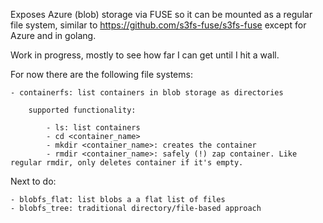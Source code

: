 Exposes Azure (blob) storage via FUSE so it can be mounted
as a regular file system, similar to https://github.com/s3fs-fuse/s3fs-fuse
except for Azure and in golang.

Work in progress, mostly to see how far I can get until I
hit a wall.

For now there are the following file systems:

```
- containerfs: list containers in blob storage as directories

    supported functionality:
    
        - ls: list containers
        - cd <container_name>
        - mkdir <container_name>: creates the container
        - rmdir <container_name>: safely (!) zap container. Like regular rmdir, only deletes container if it's empty.

```


Next to do:

```
- blobfs_flat: list blobs a a flat list of files
- blobfs_tree: traditional directory/file-based approach
```

